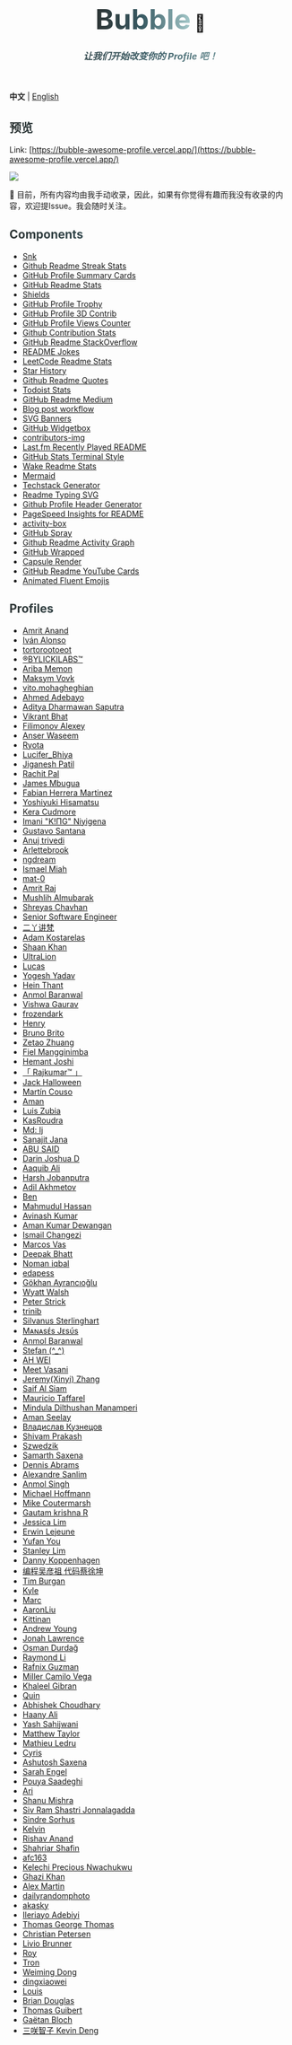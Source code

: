 <h1 align="center">
  <span style="background-image: linear-gradient(to right, #2C3333, #395B64, #A5C9CA);color: transparent;-webkit-background-clip: text;font-size:50px;">Bubble</span>
  <span style="font-size:30px;">👻</span>
</h1>
<h3 style="margin-bottom:50px;background-image: linear-gradient(to right, #2C3333, #395B64, #A5C9CA);color: transparent;-webkit-background-clip: text;" align="center">
<i>让我们开始改变你的 Profile 吧！</i>
</h3>

**中文** | [English](./README.md)

<h2
  style="background-image: linear-gradient(to right, #2C3333, #395B64, #A5C9CA);color: transparent;-webkit-background-clip: text;"
>
  预览
</h2>

Link: [https://bubble-awesome-profile.vercel.app/](https://bubble-awesome-profile.vercel.app/)

![](https://raw.githubusercontent.com/LHRUN/file-store/main/bubble/snapshot_preview_v1.1.0.png)

<p>
  📜 目前，所有内容均由我手动收录，因此，如果有你觉得有趣而我没有收录的内容，欢迎提Issue。我会随时关注。
</p>

<h2
  style="background-image: linear-gradient(to right, #2C3333, #395B64, #A5C9CA);color: transparent;-webkit-background-clip: text;"
>
  Components
</h2>

+ [Snk](https://github.com/Platane/snk)
+ [Github Readme Streak Stats](https://github.com/DenverCoder1/github-readme-streak-stats)
+ [GitHub Profile Summary Cards](https://github.com/vn7n24fzkq/github-profile-summary-cards)
+ [GitHub Readme Stats](https://github.com/anuraghazra/github-readme-stats)
+ [Shields](https://github.com/badges/shields)
+ [GitHub Profile Trophy](https://github.com/ryo-ma/github-profile-trophy)
+ [GitHub Profile 3D Contrib](https://github.com/yoshi389111/github-profile-3d-contrib)
+ [GitHub Profile Views Counter](https://github.com/antonkomarev/github-profile-views-counter)
+ [Github Contribution Stats](https://github.com/LordDashMe/github-contribution-stats)
+ [GitHub Readme StackOverflow](https://github.com/omidnikrah/github-readme-stackoverflow)
+ [README Jokes](https://github.com/ABSphreak/readme-jokes)
+ [LeetCode Readme Stats](https://github.com/KnlnKS/leetcode-stats)
+ [Star History](https://github.com/star-history/star-history)
+ [Github Readme Quotes](https://github.com/PiyushSuthar/github-readme-quotes)
+ [Todoist Stats](https://github.com/abhisheknaiidu/todoist-readme)
+ [GitHub Readme Medium](https://github.com/omidnikrah/github-readme-medium)
+ [Blog post workflow](https://github.com/gautamkrishnar/blog-post-workflow)
+ [SVG Banners](https://github.com/Akshay090/svg-banners)
+ [GitHub Widgetbox](https://github.com/Jurredr/github-widgetbox)
+ [contributors-img](https://github.com/lacolaco/contributors-img)
+ [Last.fm Recently Played README](https://github.com/JeffreyCA/lastfm-recently-played-readme)
+ [GitHub Stats Terminal Style](https://github.com/yogeshwaran01/github-stats-terminal-style)
+ [Wake Readme Stats](https://github.com/anmol098/waka-readme-stats)
+ [Mermaid](https://github.com/mermaid-js/mermaid)
+ [Techstack Generator](https://techstack-generator.vercel.app/)
+ [Readme Typing SVG](https://github.com/DenverCoder1/readme-typing-svg)
+ [Github Profile Header Generator](https://github.com/leviarista/github-profile-header-generator)
+ [PageSpeed Insights for README](https://github.com/ankurparihar/readme-pagespeed-insights)
+ [activity-box](https://github.com/JasonEtco/activity-box)
+ [GitHub Spray](https://github.com/Annihil/github-spray)
+ [Github Readme Activity Graph](https://github.com/Ashutosh00710/github-readme-activity-graph)
+ [GitHub Wrapped](https://github.com/neat-run/wrapped)
+ [Capsule Render](https://github.com/kyechan99/capsule-render)
+ [GitHub Readme YouTube Cards](https://github.com/DenverCoder1/github-readme-youtube-cards)
+ [Animated Fluent Emojis](https://animated-fluent-emoji.vercel.app/)

<h2
  style="background-image: linear-gradient(to right, #2C3333, #395B64, #A5C9CA);color: transparent;-webkit-background-clip: text;"
>
  Profiles
</h2>

+ [Amrit Anand](https://github.com/aamrits)
+ [Iván Alonso](https://github.com/neverbot)
+ [tortorootoeot](https://github.com/totoroterror)
+ [®️BYLICKILABS™️](https://github.com/bylickilabs)
+ [Ariba Memon](https://github.com/Ariba-memon)
+ [Maksym Vovk](https://github.com/MaksimVovk)
+ [vito.mohagheghian](https://github.com/vito-mohagheghian)
+ [Ahmed Adebayo](https://github.com/Huangdi-599)
+ [Aditya Dharmawan Saputra](https://github.com/adityadees)
+ [Vikrant Bhat](https://github.com/bhatvikrant)
+ [Filimonov Alexey](https://github.com/FilimonovAlexey)
+ [Anser Waseem](https://github.com/anserwaseem)
+ [Ryota](https://github.com/RyotaOku)
+ [Lucifer_Bhiya](https://github.com/Lucifer-00007)
+ [Jiganesh Patil](https://github.com/Jiganesh)
+ [Rachit Pal](https://github.com/Rachit-Pal)
+ [James Mbugua](https://github.com/AwesomeJim)
+ [Fabian Herrera Martinez](https://github.com/FabianHMzz)
+ [Yoshiyuki Hisamatsu](https://github.com/hisasann)
+ [Kera Cudmore](https://github.com/kera-cudmore)
+ [Imani "K!ΠG" Niyigena](https://github.com/ImaniAN)
+ [Gustavo Santana](https://github.com/Gustavosta)
+ [Anuj trivedi](https://github.com/aasn0119)
+ [Arlettebrook](https://github.com/Arlettebrook)
+ [ngdream](https://github.com/ngdream)
+ [Ismael Miah](https://github.com/ismaelmiah)
+ [mat-0](https://github.com/mat-0)
+ [Amrit Raj](https://github.com/amritmaurya1504)
+ [Mushlih Almubarak](https://github.com/mushlih-almubarak)
+ [Shreyas Chavhan](https://github.com/shreyaschavhan)
+ [Senior Software Engineer](https://github.com/Big-Silver)
+ [二丫讲梵](https://github.com/eryajf)
+ [Adam Kostarelas](https://github.com/AdamXweb)
+ [Shaan Khan](https://github.com/ShaanCoding)
+ [UltraLion](https://github.com/UltraLionfr)
+ [Lucas](https://github.com/Somfic)
+ [Yogesh Yadav](https://github.com/yogeshdecodes)
+ [Hein Thant](https://github.com/IndieCoderMM)
+ [Anmol Baranwal](https://github.com/Anmol-Baranwal)
+ [Vishwa Gaurav](https://github.com/VishwaGauravIn)
+ [frozendark](https://github.com/frozendark01)
+ [Henry](https://github.com/henryhkb)
+ [Bruno Brito](https://github.com/brunobritodev)
+ [Zetao Zhuang](https://github.com/zzetao)
+ [Fiel Mangginimba](https://github.com/fiellogramontemangginimba)
+ [Hemant Joshi](https://github.com/mayhemantt)
+ [「 Rajkumar™ 」](https://github.com/Awesome-RJ)
+ [Jack Halloween](https://github.com/jackhallloween21)
+ [Martín Couso](https://github.com/martinCouso)
+ [Aman](https://github.com/king04aman)
+ [Luis Zubia](https://github.com/luigirazum)
+ [KasRoudra](https://github.com/KasRoudra)
+ [Md: Ij](https://github.com/Md-Ij)
+ [Sanajit Jana](https://github.com/sanajitjana)
+ [ABU SAID](https://github.com/said7388)
+ [Darin Joshua D](https://github.com/DarinJoshua-dev)
+ [Aaquib Ali](https://github.com/imaaquibali)
+ [Harsh Jobanputra](https://github.com/harsh2201)
+ [Adil Akhmetov](https://github.com/weeebdev)
+ [Ben](https://github.com/bgonzales17)
+ [Mahmudul Hassan](https://github.com/ProMahmudul)
+ [Avinash Kumar](https://github.com/rock12231)
+ [Aman Kumar Dewangan](https://github.com/amandewatnitrr)
+ [Ismail Changezi](https://github.com/IsmailChangezi)
+ [Marcos Vas](https://github.com/marcos-inja)
+ [Deepak Bhatt](https://github.com/deathook007)
+ [Noman iqbal](https://github.com/thenomaniqbal)
+ [edapess](https://github.com/edapess)
+ [Gökhan Ayrancıoğlu](https://github.com/G-khan)
+ [Wyatt Walsh](https://github.com/wyattowalsh)
+ [Peter Strick](https://github.com/PeterStrick)
+ [trinib](https://github.com/trinib)
+ [Silvanus Sterlinghart](https://github.com/FierceMao)
+ [Mᴀɴᴀsᴇ́s Jᴇsᴜ́s](https://github.com/manasesjesus)
+ [Anmol Baranwal](https://github.com/Anmol-Baranwal)
+ [Stefan (^_^)](https://github.com/cornatul)
+ [AH WEI](https://github.com/kwchang0831)
+ [Meet Vasani](https://github.com/D4-80593-meetvasani)
+ [Jeremy(Xinyi) Zhang](https://github.com/Jeremyzzzz)
+ [Saif Al Siam](https://github.com/alsiam)
+ [Mauricio Taffarel](https://github.com/taffarel55)
+ [Mindula Dilthushan Manamperi](https://github.com/Mindula-Dilthushan)
+ [Aman Seelay](https://github.com/ImSeelay)
+ [Владислав Кузнецов](https://github.com/SmithyVL)
+ [Shivam Prakash](https://github.com/Shivam171)
+ [Szwedzik](https://github.com/szwedzik)
+ [Samarth Saxena](https://github.com/SamarthSaxena10)
+ [Dennis Abrams](https://github.com/dennisabrams)
+ [Alexandre Sanlim](https://github.com/alexandresanlim)
+ [Anmol Singh](https://github.com/anmol098)
+ [Michael Hoffmann](https://github.com/mokkapps)
+ [Mike Coutermarsh](https://github.com/mscoutermarsh)
+ [Gautam krishna R](https://github.com/gautamkrishnar)
+ [Jessica Lim](https://github.com/JessicaLim8)
+ [Erwin Lejeune](https://github.com/guilyx)
+ [Yufan You](https://github.com/ouuan)
+ [Stanley Lim](https://github.com/Spiderpig86)
+ [Danny Koppenhagen](https://github.com/d-koppenhagen)
+ [编程吴彦祖 代码蔡徐坤](https://github.com/itgoyo)
+ [Tim Burgan](https://github.com/timburgan)
+ [Kyle](https://github.com/kylepls)
+ [Marc](https://github.com/marcizhu)
+ [AaronLiu](https://github.com/HFO4)
+ [Kittinan](https://github.com/kittinan)
+ [Andrew Young](https://github.com/andyruwruw)
+ [Jonah Lawrence](https://github.com/DenverCoder1)
+ [Osman Durdağ](https://github.com/zumrudu-anka)
+ [Raymond Li](https://github.com/Raymo111)
+ [Rafnix Guzman](https://github.com/rafnixg)
+ [Miller Camilo Vega](https://github.com/minoveaz)
+ [Khaleel Gibran](https://github.com/khalby786)
+ [Quin](https://github.com/cheesits456)
+ [Abhishek Choudhary](https://github.com/theabbie)
+ [Haany Ali](https://github.com/MarikIshtar007)
+ [Yash Sahijwani](https://github.com/Terabyte17)
+ [Matthew Taylor](https://github.com/Wrapperup)
+ [Mathieu Ledru](https://github.com/matyo91)
+ [Cyris](https://github.com/CyrisXD)
+ [Ashutosh Saxena](https://github.com/Xx-Ashutosh-xX)
+ [Sarah Engel](https://github.com/PrincessAkira)
+ [Pouya Saadeghi](https://github.com/saadeghi)
+ [Ari](https://github.com/ari-hacks)
+ [Shanu Mishra](https://github.com/Shanu1515)
+ [Siv Ram Shastri Jonnalagadda](https://github.com/Prince-Shivaram)
+ [Sindre Sorhus](https://github.com/sindresorhus)
+ [Kelvin](https://github.com/KelviNosse)
+ [Rishav Anand](https://github.com/rishavanand)
+ [Shahriar Shafin](https://github.com/ShahriarShafin)
+ [afc163](https://github.com/afc163)
+ [Kelechi Precious Nwachukwu](https://github.com/PluckyPrecious)
+ [Ghazi Khan](https://github.com/gkhan205)
+ [Alex Martin](https://github.com/AlexMartinFR)
+ [dailyrandomphoto](https://github.com/dailyrandomphoto)
+ [akasky](https://github.com/akasrai)
+ [Ileriayo Adebiyi](https://github.com/ileriayo)
+ [Thomas George Thomas](https://github.com/Thomas-George-T)
+ [Christian Petersen](https://github.com/fnky)
+ [Livio Brunner](https://github.com/BrunnerLivio)
+ [Roy](https://github.com/RoyRao2333)
+ [Tron](https://github.com/Achuan-2)
+ [Weiming Dong](https://github.com/dongweiming)
+ [dingxiaowei](https://github.com/dingxiaowei)
+ [Louis](https://github.com/Louis3797)
+ [Brian Douglas](https://github.com/bdougie)
+ [Thomas Guibert](https://github.com/thmsgbrt)
+ [Gaëtan Bloch](https://github.com/gaetanBloch)
+ [三咲智子 Kevin Deng](https://github.com/sxzz)
